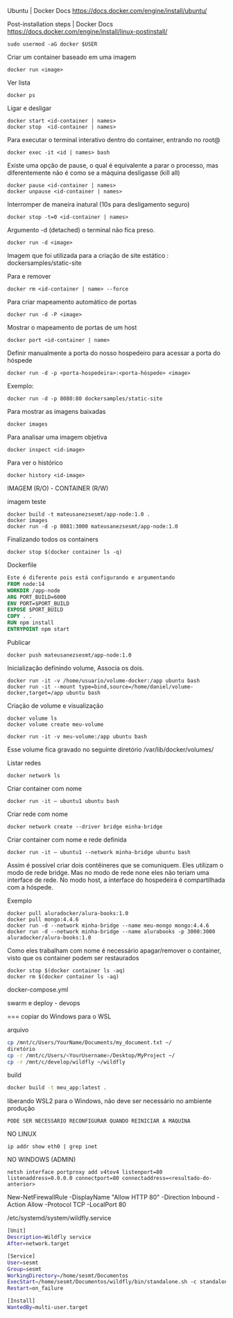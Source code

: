 Ubuntu | Docker Docs
https://docs.docker.com/engine/install/ubuntu/

Post-installation steps | Docker Docs
https://docs.docker.com/engine/install/linux-postinstall/

``` shell
sudo usermod -aG docker $USER
```

Criar um container baseado em uma imagem
``` shell 
docker run <image>
```


Ver lista
``` shell 
docker ps
```

Ligar e desligar
``` shell 
docker start <id-container | names>
docker stop  <id-container | names>
```

Para executar o terminal interativo dentro do container, entrando no root@<id>

``` shell 
docker exec -it <id | names> bash
```

Existe uma opção de pause, o qual é equivalente a parar o processo, mas diferentemente não é como se a máquina desligasse (kill all)
``` shell 
docker pause <id-container | names>
docker unpause <id-container | names>
```

Interromper de maneira inatural (10s para desligamento seguro)
``` shell 
docker stop -t=0 <id-container | names>
```

Argumento -d (detached) o terminal não fica preso.
``` shell 
docker run -d <image>
```

Imagem que foi utilizada para a criação de site estático : dockersamples/static-site

Para e remover
``` shell 
docker rm <id-container | name> --force
```

Para criar mapeamento automático de portas 
``` shell 
docker run -d -P <image>
```

Mostrar o mapeamento de portas de um host
``` shell 
docker port <id-container | name>
```

Definir manualmente a porta do nosso hospedeiro para acessar a porta do hóspede
``` shell 
docker run -d -p <porta-hospedeira>:<porta-hóspede> <image>
```

Exemplo:
``` shell 
docker run -d -p 8080:80 dockersamples/static-site
```

Para mostrar as imagens baixadas
``` shell 
docker images
```

Para analisar uma imagem objetiva
``` shell 
docker inspect <id-image>
```

Para ver o histórico
``` shell 
docker history <id-image>
```

IMAGEM (R/O) - CONTAINER (R/W)

imagem teste
``` shell 
docker build -t mateusanezsesmt/app-node:1.0 .
docker images
docker run -d -p 8081:3000 mateusanezsesmt/app-node:1.0
```

Finalizando todos os containers
``` shell 
docker stop $(docker container ls -q)
```

Dockerfile
``` Dockerfile
Este é diferente pois está configurando e argumentando
FROM node:14
WORKDIR /app-node
ARG PORT_BUILD=6000
ENV PORT=$PORT_BUILD
EXPOSE $PORT_BUILD
COPY . .
RUN npm install
ENTRYPOINT npm start
```

Publicar
``` shell 
docker push mateusanezsesmt/app-node:1.0
```

Inicialização definindo volume, Associa os dois.
``` shell 
docker run -it -v /home/usuario/volume-docker:/app ubuntu bash
docker run -it --mount type=bind,source=/home/daniel/volume-docker,target=/app ubuntu bash
```

Criação de volume e visualização
``` shell 
docker volume ls
docker volume create meu-volume
```

``` shell 
docker run -it -v meu-volume:/app ubuntu bash
```

Esse volume fica gravado no seguinte diretório /var/lib/docker/volumes/

Listar redes
``` shell 
docker network ls
```

Criar container com nome
``` shell 
docker run -it – ubuntu1 ubuntu bash
```

Criar rede com nome
``` shell 
docker network create --driver bridge minha-bridge
```

Criar container com nome e rede definida
``` shell 
docker run -it – ubuntu1 --network minha-bridge ubuntu bash
```

Assim é possível criar dois contêineres que se comuniquem. Eles utilizam o modo de rede bridge. Mas no modo de rede none eles não teriam uma interface de rede. No modo host, a interface do hospedeira é compartilhada com a hóspede.

Exemplo
``` shell 
docker pull aluradocker/alura-books:1.0
docker pull mongo:4.4.6
docker run -d --network minha-bridge --name meu-mongo mongo:4.4.6
docker run -d --network minha-bridge --name alurabooks -p 3000:3000 aluradocker/alura-books:1.0
```

Como eles trabalham com nome é necessário apagar/remover o container, visto que os container podem ser restaurados
``` shell 
docker stop $(docker container ls -aq)
docker rm $(docker container ls -aq)
```

docker-compose.yml 


swarm e deploy - devops



===
copiar do Windows para o WSL

arquivo
``` sh
cp /mnt/c/Users/YourName/Documents/my_document.txt ~/
diretório
cp -r /mnt/c/Users/<YourUsername>/Desktop/MyProject ~/
cp -r /mnt/c/develop/wildfly ~/wildfly
```


build
``` sh
docker build -t meu_app:latest .
```




liberando WSL2 para o Windows, não deve ser necessário no ambiente produção

	PODE SER NECESSÁRIO RECONFIGURAR QUANDO REINICIAR A MÁQUINA

NO LINUX

	ip addr show eth0 | grep inet

NO WINDOWS (ADMIN)

	netsh interface portproxy add v4tov4 listenport=80 listenaddress=0.0.0.0 connectport=80 connectaddress=<resultado-do-anterior>
New-NetFirewallRule -DisplayName "Allow HTTP 80" -Direction Inbound -Action Allow -Protocol TCP -LocalPort 80




/etc/systemd/system/wildfly.service
``` sh
[Unit]
Description=Wildfly service
After=network.target

[Service]
User=sesmt
Group=sesmt
WorkingDirectory=/home/sesmt/Documentos
ExecStart=/home/sesmt/Documentos/wildfly/bin/standalone.sh -c standalone-full.xml
Restart=on_failure

[Install]
WantedBy=multi-user.target
```


